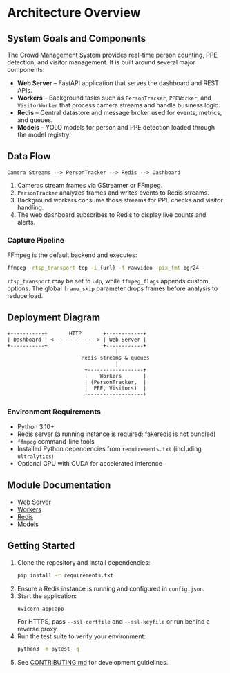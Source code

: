 # Architecture Overview

## System Goals and Components
The Crowd Management System provides real-time person counting, PPE detection, and visitor management. It is built around several major components:

- **Web Server** – FastAPI application that serves the dashboard and REST APIs.
- **Workers** – Background tasks such as `PersonTracker`, `PPEWorker`, and `VisitorWorker` that process camera streams and handle business logic.
- **Redis** – Central datastore and message broker used for events, metrics, and queues.
- **Models** – YOLO models for person and PPE detection loaded through the model registry.

## Data Flow
```
Camera Streams --> PersonTracker --> Redis --> Dashboard
```
1. Cameras stream frames via GStreamer or FFmpeg.
2. `PersonTracker` analyzes frames and writes events to Redis streams.
3. Background workers consume those streams for PPE checks and visitor handling.
4. The web dashboard subscribes to Redis to display live counts and alerts.

### Capture Pipeline
FFmpeg is the default backend and executes:

```bash
ffmpeg -rtsp_transport tcp -i {url} -f rawvideo -pix_fmt bgr24 -
```

`rtsp_transport` may be set to `udp`, while `ffmpeg_flags` appends custom options. The global `frame_skip` parameter drops frames before analysis to reduce load.

## Deployment Diagram
```
+-----------+       HTTP       +------------+
| Dashboard | <--------------> | Web Server |
+-----------+                  +------------+
                                   |
                        Redis streams & queues
                                   |
                         +------------------+
                         |    Workers       |
                         | (PersonTracker,  |
                         |  PPE, Visitors)  |
                         +------------------+
```

### Environment Requirements
- Python 3.10+
- Redis server (a running instance is required; fakeredis is not bundled)
- `ffmpeg` command-line tools
- Installed Python dependencies from `requirements.txt` (including `ultralytics`)
- Optional GPU with CUDA for accelerated inference

## Module Documentation
- [Web Server](web-server.md)
- [Workers](workers.md)
- [Redis](redis.md)
- [Models](models.md)

## Getting Started
1. Clone the repository and install dependencies:
   ```bash
   pip install -r requirements.txt
   ```
2. Ensure a Redis instance is running and configured in `config.json`.
3. Start the application:
   ```bash
   uvicorn app:app
   ```
   For HTTPS, pass `--ssl-certfile` and `--ssl-keyfile` or run behind a reverse proxy.
4. Run the test suite to verify your environment:
   ```bash
   python3 -m pytest -q
   ```
5. See [CONTRIBUTING.md](../CONTRIBUTING.md) for development guidelines.
